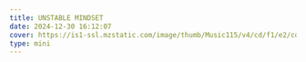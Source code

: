```yaml
---
title: UNSTABLE MINDSET
date: 2024-12-30 16:12:07
cover: https://is1-ssl.mzstatic.com/image/thumb/Music115/v4/cd/f1/e2/cdf1e246-ae9f-f091-dfcd-f8e5ac45316c/cover_-_-_3.jpg/316x316bb.webp
type: mini
---
```

